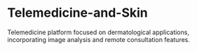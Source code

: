 # Telemedicine-and-Skin
Telemedicine platform focused on dermatological applications, incorporating image analysis and remote consultation features.
